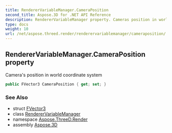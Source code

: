 ```yaml
---
title: RendererVariableManager.CameraPosition
second_title: Aspose.3D for .NET API Reference
description: RendererVariableManager property. Cameras position in world coordinate system
type: docs
weight: 10
url: /net/aspose.threed.render/renderervariablemanager/cameraposition/
---
```

## RendererVariableManager.CameraPosition property

Camera's position in world coordinate system

```csharp
public FVector3 CameraPosition { get; set; }
```

### See Also

* struct [FVector3](../../../aspose.threed.utilities/fvector3/)
* class [RendererVariableManager](../)
* namespace [Aspose.ThreeD.Render](../../../aspose.threed.render/)
* assembly [Aspose.3D](../../../)


